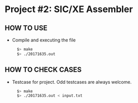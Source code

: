 # Project #2: SIC/XE Assembler

## HOW TO USE
* Compile and executing the file
  ```bash
	$> make
	$> ./20171635.out
  ```
## HOW TO CHECK CASES
* Testcase for project. Odd testcases are always welcome.
  ```bash
	$> make
	$> ./20171635.out < input.txt
  ```
